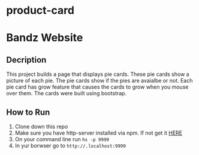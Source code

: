 # product-card

# Bandz Website

## Decription

This project builds a page that displays pie cards. These pie cards show a picture of each pie. The pie cards show if the pies are avaialbe or not. Each pie card has grow feature that causes the cards to grow when you mouse over them. The cards were built using bootstrap.

## How to Run
1. Clone down this repo
1. Make sure you have http-server installed via npm. If not get it [HERE](https://www.npmjs.com/package/http-server)
1. On your command line run `hs -p 9999`
1. In yur borwser go to `http://.localhost:9999`